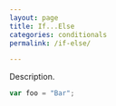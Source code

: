 ```yaml
---
layout: page
title: If...Else
categories: conditionals
permalink: /if-else/

---
```


Description.

```js
var foo = "Bar";
```